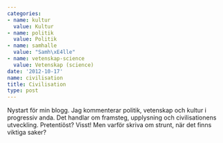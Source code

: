 ```yaml
---
categories:
- name: kultur
  value: Kultur
- name: politik
  value: Politik
- name: samhalle
  value: "Samh\xE4lle"
- name: vetenskap-science
  value: Vetenskap (science)
date: '2012-10-17'
name: civilisation
title: Civilisation
type: post
---
```

Nystart för min blogg. Jag kommenterar politik, vetenskap och kultur i progressiv anda. Det handlar om framsteg, upplysning och civilisationens utveckling. Pretentiöst? Visst! Men varför skriva om strunt, när det finns viktiga saker?

